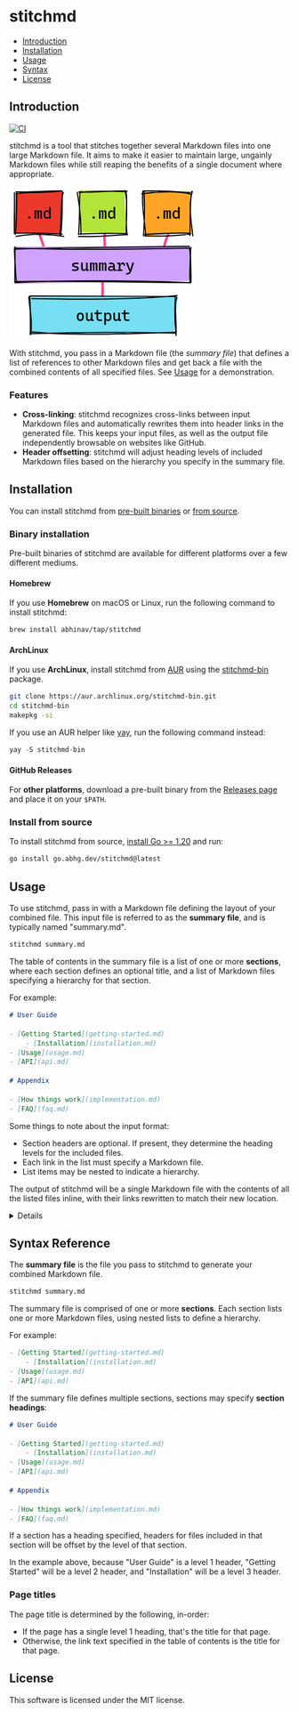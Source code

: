# stitchmd

- [Introduction](#introduction)
- [Installation](#installation)
- [Usage](#usage)
- [Syntax](#syntax-reference)
- [License](#license)

## Introduction

[![CI](https://github.com/abhinav/stitchmd/actions/workflows/ci.yml/badge.svg)](https://github.com/abhinav/stitchmd/actions/workflows/ci.yml)

stitchmd is a tool that stitches together several Markdown files
into one large Markdown file.
It aims to make it easier to maintain large, ungainly Markdown files
while still reaping the benefits of a single document where appropriate.

![Flow diagram](doc/images/flow.png)

With stitchmd, you pass in a Markdown file (the *summary file*)
that defines a list of references to other Markdown files
and get back a file with the combined contents of all specified files.
See [Usage](#usage) for a demonstration.

### Features

- **Cross-linking**:
  stitchmd recognizes cross-links between input Markdown files
  and automatically rewrites them into header links in the generated file.
  This keeps your input files, as well as the output file
  independently browsable on websites like GitHub.
- **Header offsetting**:
  stitchmd will adjust heading levels of included Markdown files
  based on the hierarchy you specify in the summary file.

## Installation

You can install stitchmd from [pre-built binaries](#binary-installation)
or [from source](#install-from-source).

### Binary installation

Pre-built binaries of stitchmd are available for different platforms
over a few different mediums.

#### Homebrew

If you use **Homebrew** on macOS or Linux,
run the following command to install stitchmd:

```bash
brew install abhinav/tap/stitchmd
```

#### ArchLinux

If you use **ArchLinux**,
install stitchmd from [AUR](https://aur.archlinux.org/)
using the [stitchmd-bin](https://aur.archlinux.org/packages/stitchmd-bin/)
package.

```bash
git clone https://aur.archlinux.org/stitchmd-bin.git
cd stitchmd-bin
makepkg -si
```

If you use an AUR helper like [yay](https://github.com/Jguer/yay),
run the following command instead:

```go
yay -S stitchmd-bin
```

#### GitHub Releases

For **other platforms**, download a pre-built binary from the
[Releases page](https://github.com/abhinav/stitchmd/releases)
and place it on your `$PATH`.

### Install from source

To install stitchmd from source, [install Go >= 1.20](https://go.dev/dl/)
and run:

```bash
go install go.abhg.dev/stitchmd@latest
```

## Usage

To use stitchmd, pass in with a Markdown file
defining the layout of your combined file.
This input file is referred to as the **summary file**,
and is typically named "summary.md".

```bash
stitchmd summary.md
```

The table of contents in the summary file is a list of one or more **sections**,
where each section defines an optional title,
and a list of Markdown files specifying a hierarchy for that section.

For example:

```markdown
# User Guide

- [Getting Started](getting-started.md)
    - [Installation](installation.md)
- [Usage](usage.md)
- [API](api.md)

# Appendix

- [How things work](implementation.md)
- [FAQ](faq.md)
```

Some things to note about the input format:

- Section headers are optional.
  If present, they determine the heading levels for the included files.
- Each link in the list must specify a Markdown file.
- List items may be nested to indicate a hierarchy.

<!-- TODO: document syntax explicitly in a separate section. -->

The output of stitchmd will be a single Markdown file with the
contents of all the listed files inline,
with their links rewritten to match their new location.

<details>

For example, the output of the above input file
will be roughly in the following shape:

```markdown
# User Guide

- [Getting Started](#getting-started)
    - [Installation](#installation)
- [Usage](#usage)
- [API](#api)

## Getting Started

<!-- contents of getting-started.md -->

### Installation

<!-- contents of installation.md -->

## Usage

<!-- contents of usage.md -->

## API

<!-- contents of api.md -->

# Appendix

- [How things work](#how-things-work)
- [FAQ](#faq)

## How things work

<!-- contents of implementation.md -->

## FAQ

<!-- contents of faq.md -->
```

</details>

## Syntax Reference

The **summary file** is the file you pass to stitchmd
to generate your combined Markdown file.

```bash
stitchmd summary.md
```

The summary file is comprised of one or more **sections**.
Each section lists one or more Markdown files,
using nested lists to define a hierarchy.

For example:

```markdown
- [Getting Started](getting-started.md)
    - [Installation](installation.md)
- [Usage](usage.md)
- [API](api.md)
```

If the summary file defines multiple sections,
sections may specify **section headings**:

```markdown
# User Guide

- [Getting Started](getting-started.md)
    - [Installation](installation.md)
- [Usage](usage.md)
- [API](api.md)

# Appendix

- [How things work](implementation.md)
- [FAQ](faq.md)
```

If a section has a heading specified,
headers for files included in that section
will be offset by the level of that section.

In the example above,
because "User Guide" is a level 1 header,
"Getting Started" will be a level 2 header,
and "Installation" will be a level 3 header.

### Page titles

The page title is determined by the following, in-order:

- If the page has a single level 1 heading,
  that's the title for that page.
- Otherwise, the link text specified in the table of contents
  is the title for that page.

<!-- TODO: explain more -->

## License

This software is licensed under the MIT license.
